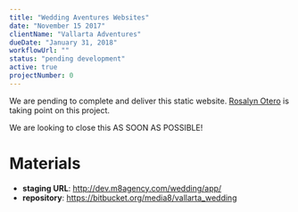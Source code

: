 ```yaml
---
title: "Wedding Aventures Websites"
date: "November 15 2017"
clientName: "Vallarta Adventures"
dueDate: "January 31, 2018"
workflowUrl: ""
status: "pending development"
active: true
projectNumber: 0
---
```


We are pending to complete and deliver this static website. [Rosalyn Otero](rosalyn.otero@m8agency.com) is taking point on this project.

We are looking to close this AS SOON AS POSSIBLE!


# Materials
- **staging URL**: http://dev.m8agency.com/wedding/app/
- **repository**: https://bitbucket.org/media8/vallarta_wedding
